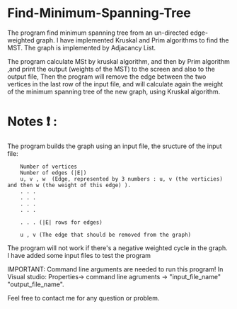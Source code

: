 # Find-Minimum-Spanning-Tree

The program find minimum spanning tree from an un-directed edge-weighted graph.
I have implemented Kruskal and Prim algorithms to find the MST.
The graph is implemented by Adjacancy List.

The program calculate MSt by kruskal algorithm, and then by Prim algorithm ,and print the output (weights of the MST) to the screen and also to the output file,
Then the program will remove the edge between the two vertices in the last row of the input file,
and will calculate again the weight of the minimum spanning tree of the new graph, using Kruskal algorithm.


# Notes ❗ :

The program builds the graph using an input file, the sructure of the input file:

        Number of vertices
        Number of edges (|E|)
        u, v , w  (Edge, represented by 3 numbers : u, v (the verticies) and then w (the weight of this edge) ).
        . . .
        . . .
        . . .
        . . .
        
        . . . (|E| rows for edges)
        
        u , v (The edge that should be removed from the graph)


The program will not work if there's a negative weighted cycle in the graph.
I have added some input files to test the program

IMPORTANT: Command line arguments are needed to run this program!
  In Visual studio:
    Properties-> command line agruments -> "input_file_name" "output_file_name".
    
Feel free to contact me for any question or problem.
